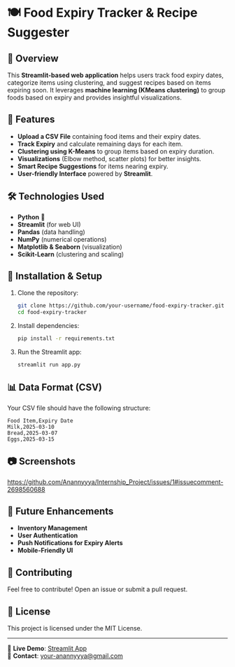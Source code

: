 # 🍽️ Food Expiry Tracker & Recipe Suggester

## 📌 Overview
This **Streamlit-based web application** helps users track food expiry dates, categorize items using clustering, and suggest recipes based on items expiring soon. It leverages **machine learning (KMeans clustering)** to group foods based on expiry and provides insightful visualizations.

## 🚀 Features
- **Upload a CSV File** containing food items and their expiry dates.
- **Track Expiry** and calculate remaining days for each item.
- **Clustering using K-Means** to group items based on expiry duration.
- **Visualizations** (Elbow method, scatter plots) for better insights.
- **Smart Recipe Suggestions** for items nearing expiry.
- **User-friendly Interface** powered by **Streamlit**.

## 🛠️ Technologies Used
- **Python** 🐍
- **Streamlit** (for web UI)
- **Pandas** (data handling)
- **NumPy** (numerical operations)
- **Matplotlib & Seaborn** (visualization)
- **Scikit-Learn** (clustering and scaling)

## 📂 Installation & Setup
1. Clone the repository:
   ```sh
   git clone https://github.com/your-username/food-expiry-tracker.git
   cd food-expiry-tracker
   ```

2. Install dependencies:
   ```sh
   pip install -r requirements.txt
   ```

3. Run the Streamlit app:
   ```sh
   streamlit run app.py
   ```

## 📊 Data Format (CSV)
Your CSV file should have the following structure:
```csv
Food Item,Expiry Date
Milk,2025-03-10
Bread,2025-03-07
Eggs,2025-03-15
```

## 📷 Screenshots
https://github.com/Anannyyya/Internship_Project/issues/1#issuecomment-2698560688

## 🎯 Future Enhancements
- **Inventory Management**
- **User Authentication**
- **Push Notifications for Expiry Alerts**
- **Mobile-Friendly UI**

## 🤝 Contributing
Feel free to contribute! Open an issue or submit a pull request.

## 📜 License
This project is licensed under the MIT License.

---

🔗 **Live Demo**: [Streamlit App](http://192.168.1.14:8501/)  
📧 **Contact**: [your-anannyyya@gmail.com](mailto:your-anannyyya@gmail.com)


